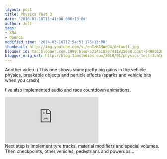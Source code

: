```yaml
---
layout: post
title: Physics Test 3
date: '2010-01-18T11:41:00.006+13:00'
author: Jeff
tags:
- XNA
- OpenC1
modified_time: '2014-03-18T17:54:51.176+13:00'
thumbnail: http://img.youtube.com/vi/enIzKAMWeQ4/default.jpg
blogger_id: tag:blogger.com,1999:blog-5214518507411835668.post-6498012801023112579
blogger_orig_url: http://blog.1amstudios.com/2010/01/physics-test-3.html
---
```

Another video :)  This one shows some pretty big gains in the vehicle physics, breakable objects and particle effects (sparks and vehicle bits when you crash)

I've also implemented audio and race countdown animations.

<div class="video"><div class="videowrapper"><iframe src="http://www.youtube.com/embed/enIzKAMWeQ4" frameborder="0" allowfullscreen></iframe>
</div></div>
Next step is implement tyre tracks, material modifiers and special volumes.  Then checkpoints, other vehicles, pedestrians and powerups...